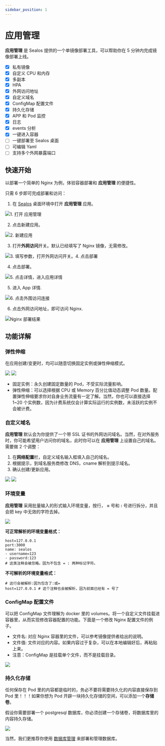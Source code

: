 ```yaml
---
sidebar_position: 1
---
```


# 应用管理

**应用管理** 是 Sealos 提供的一个单镜像部署工具，可以帮助你在 5 分钟内完成镜像部署上线。

- [x] 私有镜像
- [x] 自定义 CPU 和内存
- [x] 多副本
- [x] HPA
- [x] 外网访问地址
- [x] 自定义域名
- [x] ConfigMap 配置文件
- [x] 持久化存储
- [x] APP 和 Pod 监控
- [x] 日志
- [x] events 分析
- [x] 一键进入容器
- [ ] 一键部署至 Sealos 桌面
- [ ] 可编辑 Yaml
- [ ] 支持多个外网暴露端口

## 快速开始

以部署一个简单的 Nginx 为例，体验容器部署和 **应用管理** 的便捷性。

只需 6 步即可完成部署和访问：

1. 在 [Sealos](https://cloud.sealos.io) 桌面环境中打开 **应用管理** 应用。

![1. 打开 **应用管理**](./imgs/applaunchpad1.png)

2. 点击新建应用。

![2. 新建应用](./imgs/applaunchpad2.png)

3. 打开**外网访问**开关。默认已经填写了 Nginx 镜像，无需修改。

![3. 填写参数，打开外网访问开关。4. 点击部署](./imgs/applaunchpad3.png)

4. 点击部署。

![5. 点击详情，进入应用详情](./imgs/applaunchpad4.png)

5. 进入 App 详情.

![6. 点击外围访问连接](./imgs/applaunchpad5.png)

6. 点击外网访问地址，即可访问 Nginx.

![Nginx 部署结果](./imgs/applaunchpad6.png)

## 功能详解

### 弹性伸缩

在应用创建/变更时，均可以随意切换固定实例或弹性伸缩模式。

![](./imgs/applaunchpad7.png)
![](./imgs/applaunchpad8.png)

- 固定实例：永久创建固定数量的 Pod，不受实际流量影响。
- 弹性伸缩：可以选择根据 CPU 或 Memory 百分比值动态调整 Pod 数量。配置弹性伸缩要求你对自身业务流量有一定了解。当然，你也可以直接选择 1~20 个实例数，因为计费系统仅会计算实际运行的实例数，未活跃的实例不会被计费。

### 自定义域名

**应用管理** 默认会为你提供了一个带 SSL 证书的外网访问域名。当然，在对外服务时，你可能希望用户访问你的域名，此时你可以在 **应用管理** 上设置自己的域名。需要做 2 个调整：

1. 在**网络配置**栏，自定义域名输入框填入自己的域名。
2. 根据提示，到域名服务商修改 DNS，cname 解析到提示域名。
3. 确认创建/更新应用。

![](./imgs/applaunchpad9.png)
![](./imgs/applaunchpad10.png)

### 环境变量

**应用管理** 采用批量输入的形式输入环境变量，按行， **=** 号和 **:** 号进行拆分，并且会把 key 中无效的字符去掉。

![](./imgs/applaunchpad12.png)

**可正常解析的环境变量格式：**

```
host=127.0.0.1
port:3000
name: sealos
- username=123
- password:123
# 这类注释会被忽略。因为不包含 = : 两种标记字符。
```

**不可解析的环境变量格式：**

```
# 这行会被解析:因为包含了:或=
host=127.0.0.1 # 这个注释也会被解析，因为前面已经有 = 号了
```

### ConfigMap 配置文件

可以把 ConfigMap 文件理解为 docker 里的 volumes。将一个自定义文件挂载进容器里，从而实现修改容器配置的功能。下面是一个修改 Nginx 配置文件的例子。

- 文件名: 对应 Nginx 容器里的文件，可以参考镜像提供者给出的说明。
- 文件值: 文件对应的内容。如果内容过于复杂，可以在本地编辑好后，再粘贴上来。
- 注意：ConfigMap 是挂载单个文件，而不是挂载目录。

![](./imgs/applaunchpad13.png)

### 持久化存储

任何保存在 Pod 里的内容都是临时的，务必不要将需要持久化的内容直接保存到 Pod 里！！！如果你想为 Pod 开辟一块持久化存储的空间，可以添加一个**存储卷**。

假设你需要部署一个 postgresql 数据库，你必须创建一个存储卷，将数据库里的内容持久存储。

![](./imgs/applaunchpad14.png)

当然，我们更推荐你使用 [数据库管理](../dbprovider/dbprovider.md) 来部署和管理数据库。
